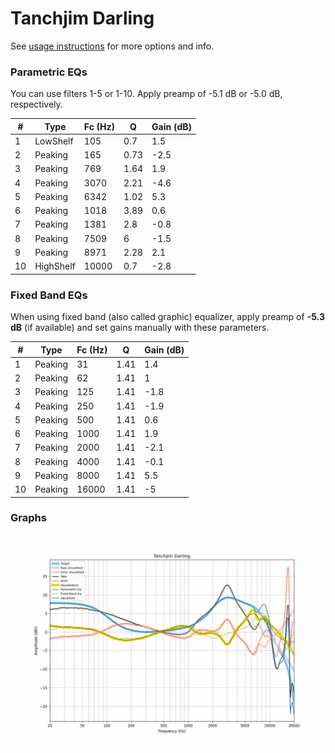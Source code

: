 # Tanchjim Darling
See [usage instructions](https://github.com/jaakkopasanen/AutoEq#usage) for more options and info.

### Parametric EQs
You can use filters 1-5 or 1-10. Apply preamp of -5.1 dB or -5.0 dB, respectively.

|   # | Type      |   Fc (Hz) |    Q |   Gain (dB) |
|-----|-----------|-----------|------|-------------|
|   1 | LowShelf  |       105 | 0.7  |         1.5 |
|   2 | Peaking   |       165 | 0.73 |        -2.5 |
|   3 | Peaking   |       769 | 1.64 |         1.9 |
|   4 | Peaking   |      3070 | 2.21 |        -4.6 |
|   5 | Peaking   |      6342 | 1.02 |         5.3 |
|   6 | Peaking   |      1018 | 3.89 |         0.6 |
|   7 | Peaking   |      1381 | 2.8  |        -0.8 |
|   8 | Peaking   |      7509 | 6    |        -1.5 |
|   9 | Peaking   |      8971 | 2.28 |         2.1 |
|  10 | HighShelf |     10000 | 0.7  |        -2.8 |

### Fixed Band EQs
When using fixed band (also called graphic) equalizer, apply preamp of **-5.3 dB** (if available) and set gains manually with these parameters.

|   # | Type    |   Fc (Hz) |    Q |   Gain (dB) |
|-----|---------|-----------|------|-------------|
|   1 | Peaking |        31 | 1.41 |         1.4 |
|   2 | Peaking |        62 | 1.41 |         1   |
|   3 | Peaking |       125 | 1.41 |        -1.8 |
|   4 | Peaking |       250 | 1.41 |        -1.9 |
|   5 | Peaking |       500 | 1.41 |         0.6 |
|   6 | Peaking |      1000 | 1.41 |         1.9 |
|   7 | Peaking |      2000 | 1.41 |        -2.1 |
|   8 | Peaking |      4000 | 1.41 |        -0.1 |
|   9 | Peaking |      8000 | 1.41 |         5.5 |
|  10 | Peaking |     16000 | 1.41 |        -5   |

### Graphs
![](./Tanchjim%20Darling.png)
